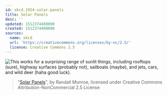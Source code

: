 ```yaml
---
id: xkcd.1924-solar-panels
title: Solar Panels
desc: ''
updated: 1512374400000
created: 1512374400000
sources:
  name: xkcd
  url: 'https://creativecommons.org/licenses/by-nc/2.5/'
  license: Creative Commons 2.5
---
```

![This works for a surprising range of sunlit things, including rooftops (sure), highway surfaces (probably not), sailboats (maybe), and jets, cars, and wild deer (haha good luck).](https://imgs.xkcd.com/comics/solar_panels.png)
> "[Solar Panels](https://xkcd.com/1924/)", by Randall Munroe, licensed under Creative Commons Attribution-NonCommercial 2.5 License
